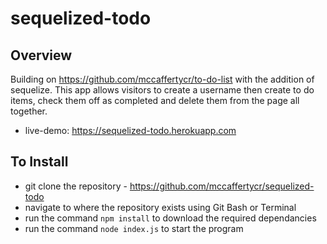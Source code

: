 # sequelized-todo

## Overview

Building on https://github.com/mccaffertycr/to-do-list with the addition of sequelize. This app allows visitors to create a username then create to do items, check them off as completed and delete them from the page all together.

* live-demo: https://sequelized-todo.herokuapp.com

## To Install

* git clone the repository - https://github.com/mccaffertycr/sequelized-todo
* navigate to where the repository exists using Git Bash or Terminal
* run the command `npm install` to download the required dependancies
* run the command `node index.js` to start the program